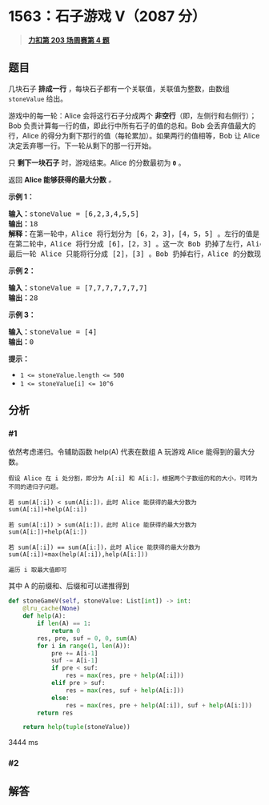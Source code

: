 # 1563：石子游戏 V（2087 分）


> <u>**[力扣第 203 场周赛第 4 题](https://leetcode.cn/problems/stone-game-v/)**</u>

## 题目

<p>几块石子 <strong>排成一行</strong> ，每块石子都有一个关联值，关联值为整数，由数组 <code>stoneValue</code> 给出。</p>

<p>游戏中的每一轮：Alice 会将这行石子分成两个 <strong>非空行</strong>（即，左侧行和右侧行）；Bob 负责计算每一行的值，即此行中所有石子的值的总和。Bob 会丢弃值最大的行，Alice 的得分为剩下那行的值（每轮累加）。如果两行的值相等，Bob 让 Alice 决定丢弃哪一行。下一轮从剩下的那一行开始。</p>

<p>只 <strong>剩下一块石子</strong> 时，游戏结束。Alice 的分数最初为 <strong><code>0</code></strong> 。</p>

<p>返回 <strong>Alice 能够获得的最大分数</strong><em> 。</em></p>



<p><strong>示例 1：</strong></p>

<pre><strong>输入：</strong>stoneValue = [6,2,3,4,5,5]
<strong>输出：</strong>18
<strong>解释：</strong>在第一轮中，Alice 将行划分为 [6，2，3]，[4，5，5] 。左行的值是 11 ，右行的值是 14 。Bob 丢弃了右行，Alice 的分数现在是 11 。
在第二轮中，Alice 将行分成 [6]，[2，3] 。这一次 Bob 扔掉了左行，Alice 的分数变成了 16（11 + 5）。
最后一轮 Alice 只能将行分成 [2]，[3] 。Bob 扔掉右行，Alice 的分数现在是 18（16 + 2）。游戏结束，因为这行只剩下一块石头了。
</pre>

<p><strong>示例 2：</strong></p>

<pre><strong>输入：</strong>stoneValue = [7,7,7,7,7,7,7]
<strong>输出：</strong>28
</pre>

<p><strong>示例 3：</strong></p>

<pre><strong>输入：</strong>stoneValue = [4]
<strong>输出：</strong>0
</pre>



<p><strong>提示：</strong></p>

<ul>
<li><code>1 &lt;= stoneValue.length &lt;= 500</code></li>
<li><code>1 &lt;= stoneValue[i] &lt;= 10^6</code></li>
</ul>


## 分析

### #1

依然考虑递归。令辅助函数 help(A) 代表在数组 A 玩游戏 Alice 能得到的最大分数。

	假设 Alice 在 i 处分割，即分为 A[:i] 和 A[i:]，根据两个子数组的和的大小，可转为不同的递归子问题。
	
	若 sum(A[:i]) < sum(A[i:])，此时 Alice 能获得的最大分数为 sum(A[:i])+help(A[:i])
	
	若 sum(A[:i]) > sum(A[i:])，此时 Alice 能获得的最大分数为 sum(A[i:])+help(A[i:])
	
	若 sum(A[:i]) == sum(A[i:])，此时 Alice 能获得的最大分数为 sum(A[:i])+max(help(A[:i]),help(A[i:]))
	
	遍历 i 取最大值即可

其中 A 的前缀和、后缀和可以递推得到
	
```python
def stoneGameV(self, stoneValue: List[int]) -> int:
	@lru_cache(None)
	def help(A):
		if len(A) == 1:
			return 0
		res, pre, suf = 0, 0, sum(A)
		for i in range(1, len(A)):
			pre += A[i-1]
			suf -= A[i-1]
			if pre < suf:
				res = max(res, pre + help(A[:i]))
			elif pre > suf:
				res = max(res, suf + help(A[i:]))
			else:
				res = max(res, pre + help(A[:i]), suf + help(A[i:]))
		return res

	return help(tuple(stoneValue))
```

3444 ms

	
### #2





## 解答

```python

```



